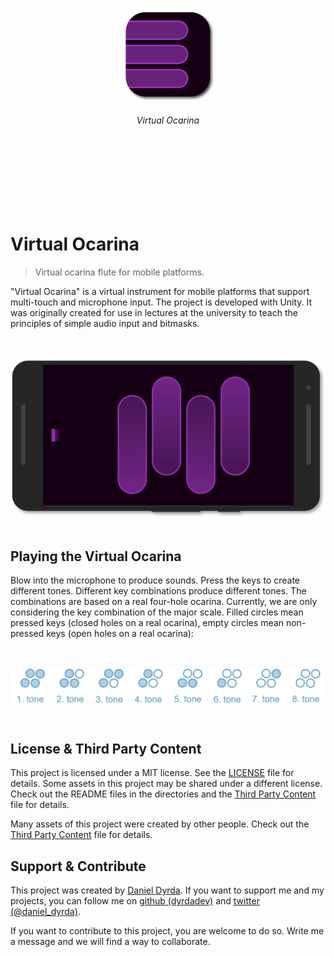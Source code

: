 <br>
<br>
<br>
<br>
<br>
<br>
<div align=center>
<a href="https://github.com/dyrdadev/virtual-ocarina">
    <img src="./Media/icon.png" alt="An icon of the Virtual Ocarina project." width="148px"/>
</a>
</div>
<h6 align=center>
    Virtual Ocarina
</h6>
<br>
<br>
<br>
<br>
<br>
<br>



# Virtual Ocarina

> Virtual ocarina flute for mobile platforms.

"Virtual Ocarina" is a virtual instrument for mobile platforms that support multi-touch and microphone input. The project is developed with Unity. It was originally created for use in lectures at the university to teach the principles of simple audio input and bitmasks.

<p align=center>
    <br>
    <br>
    <a href="https://github.com/dyrdadev/virtual-ocarina">
        <img src="./Media/virtual-ocarina-with-device.png" alt="A device mockup of the virtual ocarina."/>
    </a>
    <br>
    <br>
</p>

## Playing the Virtual Ocarina

Blow into the microphone to produce sounds. Press the keys to create different tones. Different key combinations produce different tones. The combinations are based on a real four-hole ocarina. Currently, we are only considering the key combination of the major scale. Filled circles mean pressed keys (closed holes on a real ocarina), empty circles mean non-pressed keys (open holes on a real ocarina):

<p align=center>
    <br>
    <br>
    <a href="https://github.com/dyrdadev/virtual-ocarina">
        <img src="./Media/tones.png" alt="The key combinations and tones of the virtual ocarina."/>
    </a>
    <br>
    <br>
</p>


## License & Third Party Content

This project is licensed under a MIT license. See the [LICENSE](/LICENSE) file for details. Some assets in this project may be shared under a different license. Check out the README files in the directories and the [Third Party Content](/ThirdPartyContent.md) file for details.

Many assets of this project were created by other people. Check out the [Third Party Content](/ThirdPartyContent.md) file for details.

## Support & Contribute

This project was created by [Daniel Dyrda](https://dyrda.page). If you want to support me and my projects, you can follow me on [github (dyrdadev)](https://github.com/dyrdadev) and [twitter (@daniel_dyrda)](https://twitter.com/daniel_dyrda).

If you want to contribute to this project, you are welcome to do so. Write me a message and we will find a way to collaborate.
